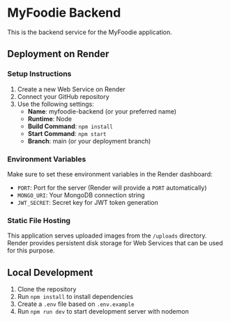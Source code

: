 # MyFoodie Backend

This is the backend service for the MyFoodie application.

## Deployment on Render

### Setup Instructions

1. Create a new Web Service on Render
2. Connect your GitHub repository
3. Use the following settings:
   - **Name**: myfoodie-backend (or your preferred name)
   - **Runtime**: Node
   - **Build Command**: `npm install`
   - **Start Command**: `npm start`
   - **Branch**: main (or your deployment branch)

### Environment Variables

Make sure to set these environment variables in the Render dashboard:

- `PORT`: Port for the server (Render will provide a `PORT` automatically)
- `MONGO_URI`: Your MongoDB connection string
- `JWT_SECRET`: Secret key for JWT token generation

### Static File Hosting

This application serves uploaded images from the `/uploads` directory. Render provides persistent disk storage for Web Services that can be used for this purpose.

## Local Development

1. Clone the repository
2. Run `npm install` to install dependencies
3. Create a `.env` file based on `.env.example`
4. Run `npm run dev` to start development server with nodemon
